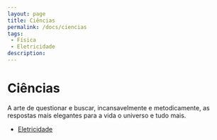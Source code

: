```yaml
---
layout: page
title: Ciências
permalink: /docs/ciencias
tags:
 - Física
 - Eletricidade
description: 
---
```


# Ciências

A arte de questionar e buscar, incansavelmente e metodicamente, as respostas mais elegantes para a vida o universo e tudo mais. 


* [Eletricidade]({{site.baseurl}}/docs/science/ele)